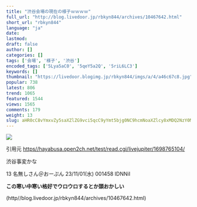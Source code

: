 ```yaml
---
title: "渋谷会場の現在の様子ｗｗｗｗ"
full_url: "http://blog.livedoor.jp/rbkyn844/archives/10467642.html"
short_url: "rbkyn844"
language: "ja"
date: 
lastmod: 
draft: false
author: []
categories: []
tags: ['会場', '様子', '渋谷']
encoded_tags: ['5Lya5aC0', '5qeY5a2Q', '5riL6LC3']
keywords: []
thumbnail: "https://livedoor.blogimg.jp/rbkyn844/imgs/a/4/a46c67c8.jpg"
popular: 738
latest: 806
trend: 1065
featured: 1544
views: 1565
comments: 179
weight: 13
slug: aHR0cC8vYmxvZy5saXZlZG9vci5qcC9yYmt5bjg0NC9hcmNoaXZlcy8xMDQ2NzY0Mi5odG1s
---
```


![](https://livedoor.blogimg.jp/rbkyn844/imgs/a/4/a46c67c8.jpg)

<div><p>引用元 <a title='' target='_blank' href='https//hayabusa.open2ch.net/test/read.cgi/livejupiter/1698765104/'>https//hayabusa.open2ch.net/test/read.cgi/livejupiter/1698765104/ </a> </p><p>渋谷事変かな</p><p class='res1'>13 名無しさん＠おーぷん 23/11/01(水) 001458 IDNNiI </p> <p class='res2'><b> この寒い中寒い格好でウロウロするとか頭おかしい </b></p></div>

(http//blog.livedoor.jp/rbkyn844/archives/10467642.html)
